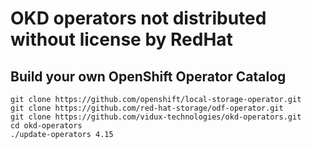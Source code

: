 # OKD operators not distributed without license by RedHat


## Build your own OpenShift Operator Catalog

```
git clone https://github.com/openshift/local-storage-operator.git
git clone https://github.com/red-hat-storage/odf-operator.git
git clone https://github.com/vidux-technologies/okd-operators.git
cd okd-operators
./update-operators 4.15
```
